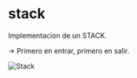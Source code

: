 # stack

Implementacion de un STACK.

-> Primero en entrar, primero en salir.

![Stack](https://user-images.githubusercontent.com/27891908/202608231-e998c01c-34b6-4caf-8c3c-8e4ef1c7c895.png)
